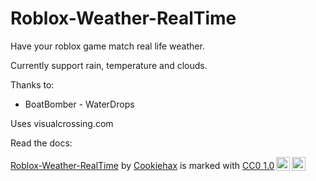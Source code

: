 # Roblox-Weather-RealTime
Have your roblox game match real life weather. 

Currently support rain, temperature and clouds.

Thanks to: 
 * BoatBomber - WaterDrops


Uses visualcrossing.com

Read the docs: 


<p xmlns:cc="http://creativecommons.org/ns#" xmlns:dct="http://purl.org/dc/terms/"><a property="dct:title" rel="cc:attributionURL" href="https://github.com/CookieHax/Roblox-Weather-RealTime">Roblox-Weather-RealTime</a> by <a rel="cc:attributionURL dct:creator" property="cc:attributionName" href="https://github.com/CookieHax">Cookiehax</a> is marked with <a href="http://creativecommons.org/publicdomain/zero/1.0?ref=chooser-v1" target="_blank" rel="license noopener noreferrer" style="display:inline-block;">CC0 1.0<img style="height:22px!important;margin-left:3px;vertical-align:text-bottom;" src="https://mirrors.creativecommons.org/presskit/icons/cc.svg?ref=chooser-v1"><img style="height:22px!important;margin-left:3px;vertical-align:text-bottom;" src="https://mirrors.creativecommons.org/presskit/icons/zero.svg?ref=chooser-v1"></a></p>
